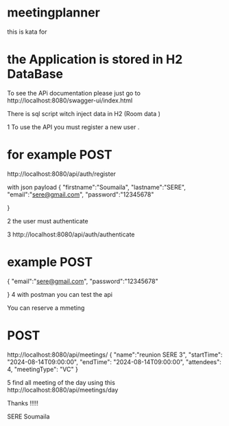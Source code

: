# meetingplanner
this  is  kata  for  
# the  Application is stored in  H2  DataBase 
To  see the  APi  documentation  please  just go to   http://localhost:8080/swagger-ui/index.html

There is  sql script  witch  inject data  in H2  (Room data )

 1 To use  the  API  you must register  a new  user .
# for  example  POST
http://localhost:8080/api/auth/register

with  json payload
{
    "firstname":"Soumaila",
    "lastname":"SERE",
    "email":"sere@gmail.com",
    "password":"12345678"
 

}

2 the user must authenticate 

3 http://localhost:8080/api/auth/authenticate

# example   POST
{
    "email":"sere@gmail.com",
    "password":"12345678"
 

}
4 with  postman  you  can  test  the  api 

You can  reserve a mmeting   
# POST
http://localhost:8080/api/meetings/
{
   "name":"reunion SERE 3",
	"startTime": "2024-08-14T09:00:00", 
    "endTime": "2024-08-14T09:00:00",
    "attendees": 4,
    "meetingType": "VC"
}    

5 find all meeting  of  the  day  using  this  
http://localhost:8080/api/meetings/day




Thanks !!!!!

SERE Soumaila
